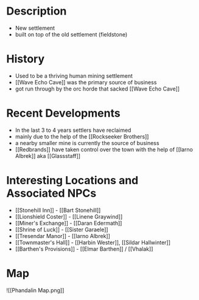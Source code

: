 # Description
- New settlement
- built on top of the old settlement (fieldstone)

# History
- Used to be a thriving human mining settlement
- [[Wave Echo Cave]] was the primary source of business
- got run through by the orc horde that sacked [[Wave Echo Cave]]

# Recent Developments
- In the last 3 to 4 years settlers have reclaimed 
- mainly due to the help of the [[Rockseeker Brothers]]
- a nearby smaller mine is currently the source of business
- [[Redbrands]] have taken control over the town with the help of [[Iarno Albrek]] aka [[Glassstaff]] 

# Interesting Locations and Associated NPCs
- [[Stonehill Inn]] - [[Bart Stonehill]]
- [[Lionshield Coster]] - [[Linene Graywind]]
- [[Miner's Exchange]] - [[Daran Edermath]] 
- [[Shrine of Luck]] - [[Sister Garaele]]
- [[Tresendar Manor]] - [[Iarno Albrek]]
- [[Townmaster's Hall]] - [[Harbin Wester]],  [[Sildar Hallwinter]]
- [[Barthen's Provisions]] - [[Elmar Barthen]] / [[Vhalak]] 

# Map
![[Phandalin Map.png]]